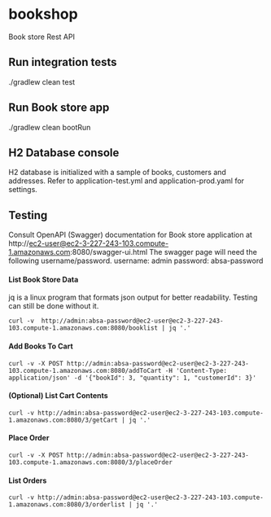 # bookshop
Book store Rest API

## Run integration tests
./gradlew clean test

## Run Book store app
./gradlew clean bootRun

## H2 Database console
H2 database is initialized with a sample of books, customers and addresses. 
Refer to application-test.yml and application-prod.yaml for settings.

## Testing
Consult OpenAPI (Swagger) documentation for Book store application at 
http://ec2-user@ec2-3-227-243-103.compute-1.amazonaws.com:8080/swagger-ui.html
The swagger page will need the following username/password.
username: admin
password: absa-password
 
#### List Book Store Data
jq is a linux program that formats json output for better readability. Testing can still be done without it.
```
curl -v  http://admin:absa-password@ec2-user@ec2-3-227-243-103.compute-1.amazonaws.com:8080/booklist | jq '.' 
```
#### Add Books To Cart
```
curl -v -X POST http://admin:absa-password@ec2-user@ec2-3-227-243-103.compute-1.amazonaws.com:8080/addToCart -H 'Content-Type: application/json' -d '{"bookId": 3, "quantity": 1, "customerId": 3}'
```
#### (Optional) List Cart Contents
```
curl -v http://admin:absa-password@ec2-user@ec2-3-227-243-103.compute-1.amazonaws.com:8080/3/getCart | jq '.'
```

#### Place Order
```
curl -v -X POST http://admin:absa-password@ec2-user@ec2-3-227-243-103.compute-1.amazonaws.com:8080/3/placeOrder
```
#### List Orders
```
curl -v http://admin:absa-password@ec2-user@ec2-3-227-243-103.compute-1.amazonaws.com:8080/3/orderlist | jq '.'
```

